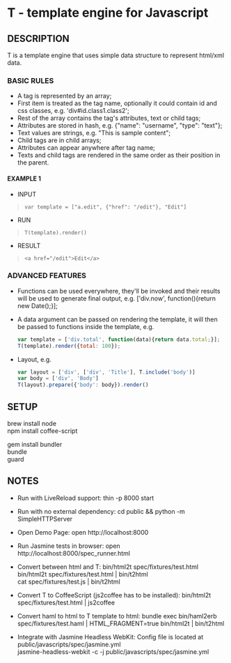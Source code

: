 # T - template engine for Javascript

## DESCRIPTION

T is a template engine that uses simple data structure to represent html/xml
data.

### BASIC RULES

* A tag is represented by an array;
* First item is treated as the tag name, optionally it could contain id and css
  classes, e.g. 'div#id.class1.class2';
* Rest of the array contains the tag's attributes, text or child tags;
* Attributes are stored in hash, e.g. {"name": "username", "type": "text"};
* Text values are strings, e.g. "This is sample content";
* Child tags are in child arrays;
* Attributes can appear anywhere after tag name;
* Texts and child tags are rendered in the same order as their position in the
  parent.

#### EXAMPLE 1

* INPUT
> `var template = ["a.edit", {"href": "/edit"}, "Edit"]`

* RUN
> `T(template).render()`

* RESULT
> `<a href="/edit">Edit</a>`

### ADVANCED FEATURES

* Functions can be used everywhere, they'll be invoked and their results will
  be used to generate final output, e.g. 
  ['div.now', function(){return new Date();}];

* A data argument can be passed on rendering the template, it will then be
  passed to functions inside the template, e.g.
  ```javascript
  var template = ['div.total', function(data){return data.total;}];
  T(template).render({total: 100});
  ```

* Layout, e.g.
  ```javascript
  var layout = ['div', ['div', 'Title'], T.include('body')]
  var body = ['div', 'Body']
  T(layout).prepare({'body': body}).render()
  ```
## SETUP

brew install node  
npm install coffee-script  

gem install bundler  
bundle  
guard  

## NOTES

* Run with LiveReload support:
thin -p 8000 start

* Run with no external dependency:
cd public && python -m SimpleHTTPServer

* Open Demo Page:
open http://localhost:8000

* Run Jasmine tests in browser:
open http://localhost:8000/spec_runner.html

* Convert between html and T:
bin/html2t spec/fixtures/test.html  
bin/html2t spec/fixtures/test.html | bin/t2html  
cat spec/fixtures/test.js | bin/t2html

* Convert T to CoffeeScript (js2coffee has to be installed):
bin/html2t spec/fixtures/test.html | js2coffee

* Convert haml to html to T template to html:
bundle exec bin/haml2erb spec/fixtures/test.haml | HTML_FRAGMENT=true bin/html2t | bin/t2html

* Integrate with Jasmine Headless WebKit:
Config file is located at public/javascripts/spec/jasmine.yml  
jasmine-headless-webkit -c -j public/javascripts/spec/jasmine.yml

